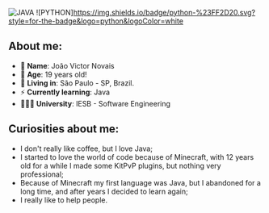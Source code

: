 ![JAVA](https://img.shields.io/badge/java-%23FF2D20.svg?style=for-the-badge&logo=java&logoColor=white)
![PYTHON]https://img.shields.io/badge/python-%23FF2D20.svg?style=for-the-badge&logo=python&logoColor=white

## About me:
-  🌱 **Name**: João Victor Novais
- 🎂 **Age**: 19 years old!
- 👾 **Living in**: São Paulo - SP, Brazil.
- ⚡ **Currently learning**: Java
- 👨🏽‍🎓 **University**: IESB - Software Engineering

## Curiosities about me:
- I don't really like coffee, but I love Java;
- I started to love the world of code because of Minecraft, with 12 years old for a while I made some KitPvP plugins, but nothing very professional;
- Because of Minecraft my first language was Java, but I abandoned for a long time, and after years I decided to learn again;
- I really like to help people.
